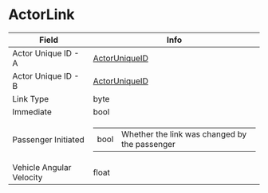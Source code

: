 # ActorLink

<table><thead><tr><th>Field</th><th>Info</th></tr></thead><tbody>
<tr><td>Actor Unique ID - A</td><td><a href="../types/ActorUniqueID.md">ActorUniqueID</a></td></tr>
<tr><td>Actor Unique ID - B</td><td><a href="../types/ActorUniqueID.md">ActorUniqueID</a></td></tr>
<tr><td>Link Type</td><td>byte</td></tr>
<tr><td>Immediate</td><td>bool</td></tr>
<tr><td>Passenger Initiated</td><td><table><tbody><tr><td>bool</td><td>Whether the link was changed by the passenger</td></tr></tbody></table></td></tr>
<tr><td>Vehicle Angular Velocity</td><td>float</td></tr>
</tbody></table>